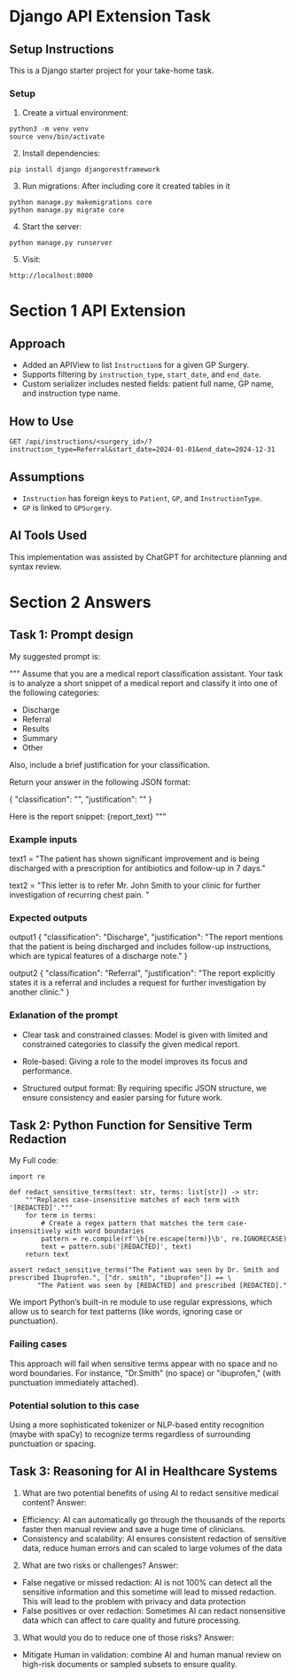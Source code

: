 # Django API Extension Task

## Setup Instructions

This is a Django starter project for your take-home task.

### Setup

1. Create a virtual environment:

```
python3 -m venv venv
source venv/bin/activate
```

2. Install dependencies:

```
pip install django djangorestframework
```

3. Run migrations:
After including core it created tables in it
```
python manage.py makemigrations core
python manage.py migrate core
```

4. Start the server:

```
python manage.py runserver
```

5. Visit:

```
http://localhost:8000
```


# Section 1 API Extension

## Approach
- Added an APIView to list `Instruction`s for a given GP Surgery.
- Supports filtering by `instruction_type`, `start_date`, and `end_date`.
- Custom serializer includes nested fields: patient full name, GP name, and instruction type name.

## How to Use
`GET /api/instructions/<surgery_id>/?instruction_type=Referral&start_date=2024-01-01&end_date=2024-12-31`

## Assumptions
- `Instruction` has foreign keys to `Patient`, `GP`, and `InstructionType`.
- `GP` is linked to `GPSurgery`.

## AI Tools Used
This implementation was assisted by ChatGPT for architecture planning and syntax review.





# Section 2 Answers

## Task 1: Prompt design

My suggested prompt is:

"""
Assume that you are a medical report classification assistant. Your task is to analyze a short snippet of a medical report and classify it into one of the following categories:
- Discharge
- Referral
- Results
- Summary
- Other

Also, include a brief justification for your classification.

Return your answer in the following JSON format:

{
  "classification": "<category>",
  "justification": "<brief explanation for your choice>"
}

Here is the report snippet:
{report_text}
"""

### Example inputs
text1 = "The patient has shown significant improvement and is being discharged with a prescription for antibiotics and follow-up in 7 days."

text2 = "This letter is to refer Mr. John Smith to your clinic for further investigation of recurring chest pain.
"

### Expected outputs
output1
{
  "classification": "Discharge",
  "justification": "The report mentions that the patient is being discharged and includes follow-up instructions, which are typical features of a discharge note."
}

output2
{
  "classification": "Referral",
  "justification": "The report explicitly states it is a referral and includes a request for further investigation by another clinic."
}


### Exlanation of the prompt
- Clear task and constrained classes: Model is given with limited and constrained categories to classify the given medical report.

- Role-based: Giving a role to the model improves its focus and performance.

- Structured output format: By requiring specific JSON structure, we ensure consistency and easier parsing for future work.

## Task 2: Python Function for Sensitive Term Redaction
My Full code:
```
import re

def redact_sensitive_terms(text: str, terms: list[str]) -> str:
    """Replaces case-insensitive matches of each term with '[REDACTED]'."""
    for term in terms:
        # Create a regex pattern that matches the term case-insensitively with word boundaries
        pattern = re.compile(rf'\b{re.escape(term)}\b', re.IGNORECASE)
        text = pattern.sub('[REDACTED]', text)
    return text

assert redact_sensitive_terms("The Patient was seen by Dr. Smith and prescribed Ibuprofen.", ["dr. smith", "ibuprofen"]) == \
       "The Patient was seen by [REDACTED] and prescribed [REDACTED]."

```

We import Python’s built-in re module to use regular expressions, which allow us to search for text patterns (like words, ignoring case or punctuation).

### Failing cases
This approach will fail when sensitive terms appear with no space and no word boundaries. For instance, "Dr.Smith" (no space) or "ibuprofen," (with punctuation immediately attached).

### Potential solution to this case
Using a more sophisticated tokenizer or NLP-based entity recognition (maybe with spaCy) to recognize terms regardless of surrounding punctuation or spacing.


## Task 3: Reasoning for AI in Healthcare Systems

1. What are two potential benefits of using AI to redact sensitive medical content?
Answer:
  - Efficiency: AI can automatically go through the thousands of the reports faster then manual review and save a huge time of clinicians.
  - Consistency and scalability: AI ensures consistent redaction of sensitive data, reduce human errors and can scaled to large volumes of the data

2. What are two risks or challenges?
Answer:
  - False negative or missed redaction: AI is not 100% can detect all the sensitive information and this sometime will lead to missed redaction. This will lead to the problem with privacy and data protection
  - False positives or over redaction: Sometimes AI can redact nonsensitive data which can affect to care quality and future processing.

3. What would you do to reduce one of those risks?
Answer:
  - Mitigate Human in validation: combine AI and human manual review on high-risk documents or sampled subsets to ensure quality.